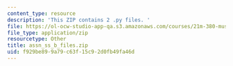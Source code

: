 ```yaml
---
content_type: resource
description: 'This ZIP contains 2 .py files. '
file: https://ol-ocw-studio-app-qa.s3.amazonaws.com/courses/21m-380-music-and-technology-algorithmic-and-generative-music-spring-2010/f929be899a79c63f15c92d0fb49fa46d_assn_ss_b_files.zip
file_type: application/zip
resourcetype: Other
title: assn_ss_b_files.zip
uid: f929be89-9a79-c63f-15c9-2d0fb49fa46d
---
```

